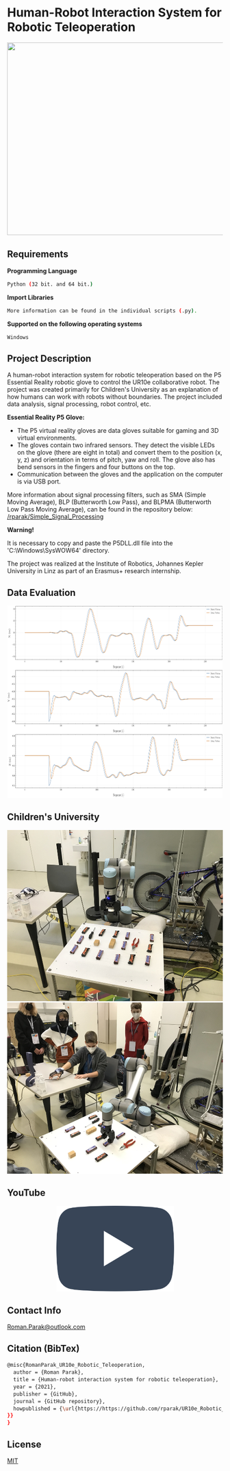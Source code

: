 # Human-Robot Interaction System for Robotic Teleoperation

<p align="center">
<img src=https://github.com/rparak/UR10e_Robotic_Teleoperation/blob/main/images/Background.png width="800" height="450">
</p>

## Requirements

**Programming Language**

```bash
Python (32 bit. and 64 bit.)
```

**Import Libraries**
```bash
More information can be found in the individual scripts (.py).
```

**Supported on the following operating systems**
```bash
Windows
```

## Project Description

A human-robot interaction system for robotic teleoperation based on the P5 Essential Reality robotic glove to control the UR10e collaborative robot. The project was created primarily for Children's University as an explanation of how humans can work with robots without boundaries. The project included data analysis, signal processing, robot control, etc.

**Essential Reality P5 Glove:**
 - The P5 virtual reality gloves are data gloves suitable for gaming and 3D virtual environments. 
 - The gloves contain two infrared sensors. They detect the visible LEDs on the glove (there are eight in total) and convert them to the position (x, y, z) and orientation in terms of pitch, yaw and roll. The glove also has bend sensors in the fingers and four buttons on the top. 
 - Communication between the gloves and the application on the computer is via USB port.

More information about signal processing filters, such as SMA (Simple Moving Average), BLP (Butterworth Low Pass), and BLPMA (Butterworth Low Pass Moving Average), can be found in the repository below:
[/rparak/Simple_Signal_Processing](https://github.com/rparak/Simple_Signal_Processing)

**Warning!**

It is necessary to copy and paste the P5DLL.dll file into the 'C:\Windows\SysWOW64' directory.

The project was realized at the Institute of Robotics, Johannes Kepler University in Linz as part of an Erasmus+ research internship.


## Data Evaluation

<p align="center">
<img src=https://github.com/rparak/UR10e_Robotic_Teleoperation/blob/main/images/Data_Evaluation/Figure_1_Robot.svg width="800" height="450">
</p>

## Children's University

<p align="center">
 <img src=https://github.com/rparak/UR10e_Robotic_Teleoperation/blob/main/images/DOD/DOD_1.JPG width="600" height="400">
 <img src=https://github.com/rparak/UR10e_Robotic_Teleoperation/blob/main/images/DOD/DOD_2.JPG width="600" height="400">
</p>

## YouTube

<p align="center">
  <a href="https://www.youtube.com/watch?v=FrP-bRYXE3I">
    <img src=https://github.com/rparak/UR10e_Robotic_Teleoperation/blob/main/images/YouTube.png width="275" height="200">
  </a>
</p>

## Contact Info
Roman.Parak@outlook.com

## Citation (BibTex)
```bash
@misc{RomanParak_UR10e_Robotic_Teleoperation,
  author = {Roman Parak},
  title = {Human-robot interaction system for robotic teleoperation},
  year = {2021},
  publisher = {GitHub},
  journal = {GitHub repository},
  howpublished = {\url{https://https://github.com/rparak/UR10e_Robotic_Teleoperation
}}
}
```

## License
[MIT](https://choosealicense.com/licenses/mit/)
